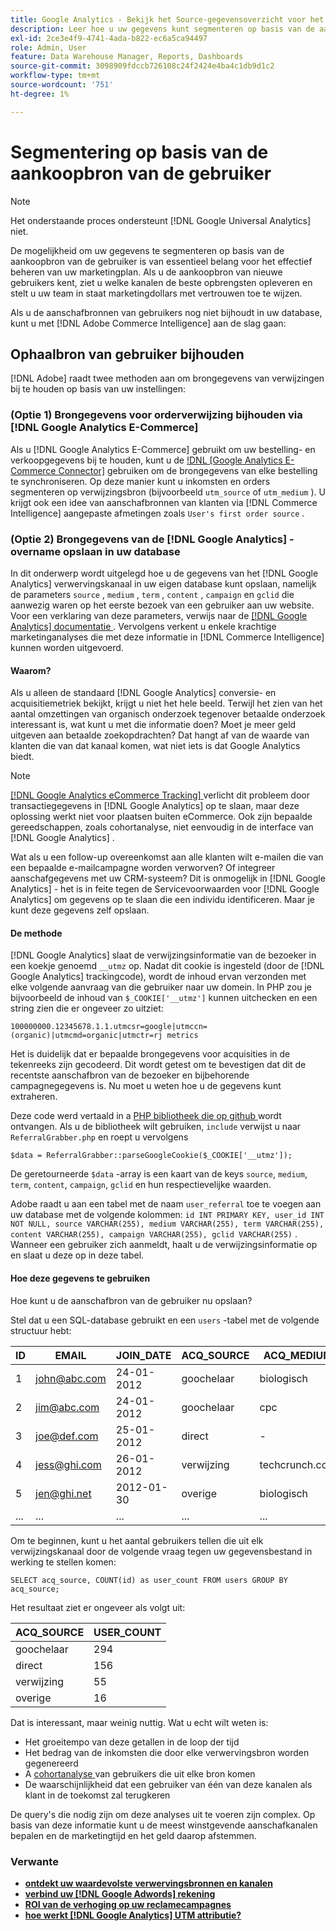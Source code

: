 ```yaml
---
title: Google Analytics - Bekijk het Source-gegevensoverzicht voor het aanschaffen van gebruikers
description: Leer hoe u uw gegevens kunt segmenteren op basis van de aankoopbron van de gebruiker.
exl-id: 2ce3e4f9-4741-4ada-b822-ec6a5ca94497
role: Admin, User
feature: Data Warehouse Manager, Reports, Dashboards
source-git-commit: 3098909fdccb726108c24f2424e4ba4c1db9d1c2
workflow-type: tm+mt
source-wordcount: '751'
ht-degree: 1%

---
```


# Segmentering op basis van de aankoopbron van de gebruiker

>[!NOTE]
>
>Het onderstaande proces ondersteunt [!DNL Google Universal Analytics] niet.

De mogelijkheid om uw gegevens te segmenteren op basis van de aankoopbron van de gebruiker is van essentieel belang voor het effectief beheren van uw marketingplan. Als u de aankoopbron van nieuwe gebruikers kent, ziet u welke kanalen de beste opbrengsten opleveren en stelt u uw team in staat marketingdollars met vertrouwen toe te wijzen.

Als u de aanschafbronnen van gebruikers nog niet bijhoudt in uw database, kunt u met [!DNL Adobe Commerce Intelligence] aan de slag gaan:

## Ophaalbron van gebruiker bijhouden

[!DNL Adobe] raadt twee methoden aan om brongegevens van verwijzingen bij te houden op basis van uw instellingen:

### (Optie 1) Brongegevens voor orderverwijzing bijhouden via [!DNL Google Analytics E-Commerce]

Als u [!DNL Google Analytics E-Commerce] gebruikt om uw bestelling- en verkoopgegevens bij te houden, kunt u de [!DNL [Google Analytics E-Commerce Connector]](../importing-data/integrations/google-ecommerce.md) gebruiken om de brongegevens van elke bestelling te synchroniseren. Op deze manier kunt u inkomsten en orders segmenteren op verwijzingsbron (bijvoorbeeld `utm_source` of `utm_medium` ). U krijgt ook een idee van aanschafbronnen van klanten via [!DNL Commerce Intelligence] aangepaste afmetingen zoals `User's first order source` .

### (Optie 2) Brongegevens van de [!DNL Google Analytics] -overname opslaan in uw database

In dit onderwerp wordt uitgelegd hoe u de gegevens van het [!DNL Google Analytics] verwervingskanaal in uw eigen database kunt opslaan, namelijk de parameters `source` , `medium` , `term` , `content` , `campaign` en `gclid` die aanwezig waren op het eerste bezoek van een gebruiker aan uw website. Voor een verklaring van deze parameters, verwijs naar de [[!DNL Google Analytics]  documentatie ](https://support.google.com/analytics/answer/1191184?hl=en#zippy=%2Cin-this-article). Vervolgens verkent u enkele krachtige marketinganalyses die met deze informatie in [!DNL Commerce Intelligence] kunnen worden uitgevoerd.

#### Waarom?

Als u alleen de standaard [!DNL Google Analytics] conversie- en acquisitiemetriek bekijkt, krijgt u niet het hele beeld. Terwijl het zien van het aantal omzettingen van organisch onderzoek tegenover betaalde onderzoek interessant is, wat kunt u met die informatie doen? Moet je meer geld uitgeven aan betaalde zoekopdrachten? Dat hangt af van de waarde van klanten die van dat kanaal komen, wat niet iets is dat Google Analytics biedt.

>[!NOTE]
>
>[[!DNL Google Analytics eCommerce Tracking] ](https://developers.google.com/analytics/devguides/collection/gajs/gaTrackingEcommerce) verlicht dit probleem door transactiegegevens in [!DNL Google Analytics] op te slaan, maar deze oplossing werkt niet voor plaatsen buiten eCommerce. Ook zijn bepaalde gereedschappen, zoals cohortanalyse, niet eenvoudig in de interface van [!DNL Google Analytics] .

Wat als u een follow-up overeenkomst aan alle klanten wilt e-mailen die van een bepaalde e-mailcampagne worden verworven? Of integreer aanschafgegevens met uw CRM-systeem? Dit is onmogelijk in [!DNL Google Analytics] - het is in feite tegen de Servicevoorwaarden voor [!DNL Google Analytics] om gegevens op te slaan die een individu identificeren. Maar je kunt deze gegevens zelf opslaan.

#### De methode

[!DNL Google Analytics] slaat de verwijzingsinformatie van de bezoeker in een koekje genoemd `__utmz` op. Nadat dit cookie is ingesteld (door de [!DNL Google Analytics] trackingcode), wordt de inhoud ervan verzonden met elke volgende aanvraag van die gebruiker naar uw domein. In PHP zou je bijvoorbeeld de inhoud van `$_COOKIE['__utmz']` kunnen uitchecken en een string zien die er ongeveer zo uitziet:

`100000000.12345678.1.1.utmcsr=google|utmccn=(organic)|utmcmd=organic|utmctr=rj metrics`

Het is duidelijk dat er bepaalde brongegevens voor acquisities in de tekenreeks zijn gecodeerd. Dit wordt getest om te bevestigen dat dit de recentste aanschafbron van de bezoeker en bijbehorende campagnegegevens is. Nu moet u weten hoe u de gegevens kunt extraheren.

Deze code werd vertaald in a [ PHP bibliotheek die op github ](https://github.com/RJMetrics/referral-grabber-php) wordt ontvangen. Als u de bibliotheek wilt gebruiken, `include` verwijst u naar `ReferralGrabber.php` en roept u vervolgens

`$data = ReferralGrabber::parseGoogleCookie($_COOKIE['__utmz']);`

De geretourneerde `$data` -array is een kaart van de keys `source`, `medium`, `term`, `content`, `campaign`, `gclid` en hun respectievelijke waarden.

Adobe raadt u aan een tabel met de naam `user_referral` toe te voegen aan uw database met de volgende kolommen: `id INT PRIMARY KEY, user_id INT NOT NULL, source VARCHAR(255), medium VARCHAR(255), term VARCHAR(255), content VARCHAR(255), campaign VARCHAR(255), gclid VARCHAR(255)` . Wanneer een gebruiker zich aanmeldt, haalt u de verwijzingsinformatie op en slaat u deze op in deze tabel.

#### Hoe deze gegevens te gebruiken

Hoe kunt u de aanschafbron van de gebruiker nu opslaan?

Stel dat u een SQL-database gebruikt en een `users` -tabel met de volgende structuur hebt:

| ID | EMAIL | JOIN_DATE | ACQ_SOURCE | ACQ_MEDIUM |
|--- |--- |--- |--- |--- |
| 1 | john@abc.com | 24-01-2012 | goochelaar | biologisch |
| 2 | jim@abc.com | 24-01-2012 | goochelaar | cpc |
| 3 | joe@def.com | 25-01-2012 | direct | - |
| 4 | jess@ghi.com | 26-01-2012 | verwijzing | techcrunch.com |
| 5 | jen@ghi.net | 2012-01-30 | overige | biologisch |
| ... | ... | ... | ... | ... |

Om te beginnen, kunt u het aantal gebruikers tellen die uit elk verwijzingskanaal door de volgende vraag tegen uw gegevensbestand in werking te stellen komen:

`SELECT acq_source, COUNT(id) as user_count FROM users GROUP BY acq_source;`

Het resultaat ziet er ongeveer als volgt uit:

| ACQ_SOURCE | USER_COUNT |
|--- |--- |
| goochelaar | 294 |
| direct | 156 |
| verwijzing | 55 |
| overige | 16 |

Dat is interessant, maar weinig nuttig. Wat u echt wilt weten is:

* Het groeitempo van deze getallen in de loop der tijd
* Het bedrag van de inkomsten die door elke verwervingsbron worden gegenereerd
* A [ cohortanalyse ](https://en.wikipedia.org/wiki/Cohort_analysis) van gebruikers die uit elke bron komen
* De waarschijnlijkheid dat een gebruiker van één van deze kanalen als klant in de toekomst zal terugkeren

De query&#39;s die nodig zijn om deze analyses uit te voeren zijn complex. Op basis van deze informatie kunt u de meest winstgevende aanschafkanalen bepalen en de marketingtijd en het geld daarop afstemmen.

### Verwante

* **[ontdekt uw waardevolste verwervingsbronnen en kanalen](../analysis/most-value-source-channel.md)**
* **[verbind uw  [!DNL Google Adwords]  rekening](../importing-data/integrations/google-adwords.md)**
* **[ROI van de verhoging op uw reclamecampagnes](../analysis/roi-ad-camp.md)**
* **[hoe werkt  [!DNL Google Analytics]  UTM attributie?](../analysis/utm-attributes.md)**
